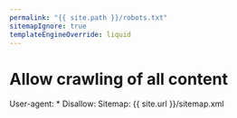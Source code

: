 ```yaml
---
permalink: "{{ site.path }}/robots.txt"
sitemapIgnore: true
templateEngineOverride: liquid
---
```

# Allow crawling of all content
User-agent: *
Disallow:
Sitemap: {{ site.url }}/sitemap.xml
